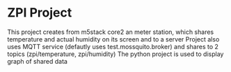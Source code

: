 # ZPI Project
This project creates from m5stack core2 an meter station, which shares temperature and actual humidity on its screen and to a server
Project also uses MQTT service (defautly uses test.mossquito.broker) and shares to 2 topics (zpi/temperature, zpi/humidity)
The python project is used to display graph of shared data 
